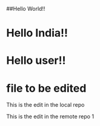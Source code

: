 ##Hello World!!
# Hello India!!
# Hello user!!
# file to be edited


This is the edit in the local repo

This is the edit in the remote repo 1

